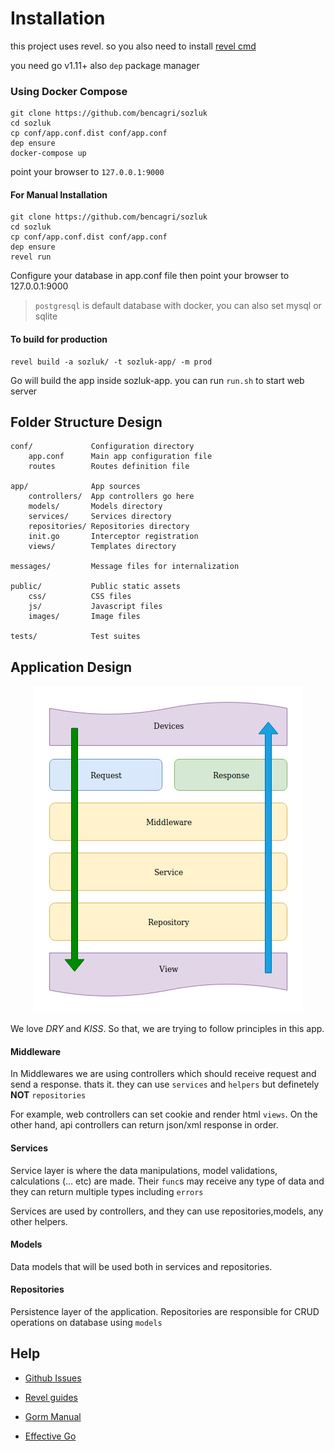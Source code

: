 # Installation
this project uses revel. so you also need to install [revel cmd](https://github.com/revel/cmd)

you need go v1.11+
also `dep` package manager

### Using Docker Compose
``` 
git clone https://github.com/bencagri/sozluk
cd sozluk
cp conf/app.conf.dist conf/app.conf
dep ensure
docker-compose up
```
point your browser to `127.0.0.1:9000`

#### For Manual Installation
```
git clone https://github.com/bencagri/sozluk
cd sozluk
cp conf/app.conf.dist conf/app.conf
dep ensure
revel run
```
Configure your database in app.conf file then point your browser to 127.0.0.1:9000

> `postgresql` is default database with docker, you can also set mysql or sqlite 

#### To build for production
```
revel build -a sozluk/ -t sozluk-app/ -m prod
```

Go will build the app inside sozluk-app. you can run `run.sh` to start web server


## Folder Structure Design

    conf/             Configuration directory
        app.conf      Main app configuration file
        routes        Routes definition file

    app/              App sources
        controllers/  App controllers go here
        models/       Models directory
        services/     Services directory
        repositories/ Repositories directory
        init.go       Interceptor registration
        views/        Templates directory

    messages/         Message files for internalization

    public/           Public static assets
        css/          CSS files
        js/           Javascript files
        images/       Image files

    tests/            Test suites


## Application Design

<div align="center">

![Onion Design](asset/diagram.jpg)

</div>

We love *DRY* and *KISS*. So that, we are trying to follow principles in this app.

#### Middleware
In Middlewares we are using controllers which should receive request and send a response. thats it. they can use `services` and `helpers` but definetely **NOT** `repositories`

For example, web controllers can set cookie and render html `views`. On the other hand, api controllers can return json/xml response in order.

#### Services
Service layer is where the data manipulations, model validations, calculations (... etc) are made. Their `func`s may receive any type of data and they can return multiple types including `errors`

Services are used by controllers, and they can use repositories,models, any other helpers. 

#### Models
Data models that will be used both in services and repositories. 

#### Repositories
Persistence layer of the application. Repositories are responsible for CRUD operations on database using `models`


## Help
* [Github Issues](/issues)
* [Revel guides](http://revel.github.io/manual/index.html)

* [Gorm Manual](http://gorm.io/docs/index.html)

* [Effective Go](https://golang.org/doc/effective_go.html)
